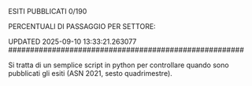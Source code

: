 ESITI PUBBLICATI 0/190 

PERCENTUALI DI PASSAGGIO PER SETTORE:

UPDATED 2025-09-10 13:33:21.263077
###################################################### 

Si tratta di un semplice script in python per controllare quando sono pubblicati gli esiti (ASN 2021, sesto quadrimestre).

